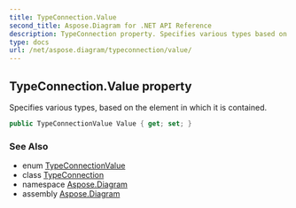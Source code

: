 ```yaml
---
title: TypeConnection.Value
second_title: Aspose.Diagram for .NET API Reference
description: TypeConnection property. Specifies various types based on the element in which it is contained
type: docs
url: /net/aspose.diagram/typeconnection/value/
---
```

## TypeConnection.Value property

Specifies various types, based on the element in which it is contained.

```csharp
public TypeConnectionValue Value { get; set; }
```

### See Also

* enum [TypeConnectionValue](../../typeconnectionvalue/)
* class [TypeConnection](../)
* namespace [Aspose.Diagram](../../typeconnection/)
* assembly [Aspose.Diagram](../../../)


